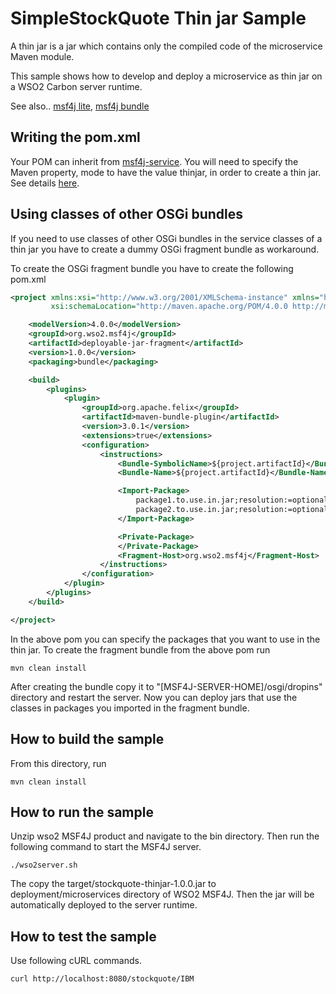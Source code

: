 # SimpleStockQuote Thin jar Sample

A thin jar is a jar which contains only the compiled code of the microservice Maven module.

This sample shows how to develop and deploy a microservice as thin jar on a WSO2 Carbon server runtime.

See also.. [msf4j lite](../stockquote-thinjar), [msf4j bundle](../stockquote-bundle)

## Writing the pom.xml

Your POM can inherit from [msf4j-service](../../../poms/msf4j-service). You will need to specify the Maven property, mode
to have the value thinjar, in order to create a thin jar.
See details [here](../../../poms/msf4j-service).


## Using classes of other OSGi bundles


If you need to use classes of other OSGi bundles in the service classes of a thin jar you have to 
create a dummy OSGi fragment bundle as workaround.

To create the OSGi fragment bundle you have to create the following pom.xml
```xml
<project xmlns:xsi="http://www.w3.org/2001/XMLSchema-instance" xmlns="http://maven.apache.org/POM/4.0.0"
         xsi:schemaLocation="http://maven.apache.org/POM/4.0.0 http://maven.apache.org/xsd/maven-4.0.0.xsd">

    <modelVersion>4.0.0</modelVersion>
    <groupId>org.wso2.msf4j</groupId>
    <artifactId>deployable-jar-fragment</artifactId>
    <version>1.0.0</version>
    <packaging>bundle</packaging>

    <build>
        <plugins>
            <plugin>
                <groupId>org.apache.felix</groupId>
                <artifactId>maven-bundle-plugin</artifactId>
                <version>3.0.1</version>
                <extensions>true</extensions>
                <configuration>
                    <instructions>
                        <Bundle-SymbolicName>${project.artifactId}</Bundle-SymbolicName>
                        <Bundle-Name>${project.artifactId}</Bundle-Name>

                        <Import-Package>
                            package1.to.use.in.jar;resolution:=optional,
                            package2.to.use.in.jar;resolution:=optional
                        </Import-Package>

                        <Private-Package>
                        </Private-Package>
                        <Fragment-Host>org.wso2.msf4j</Fragment-Host>
                    </instructions>
                </configuration>
            </plugin>
        </plugins>
    </build>

</project>
```

In the above pom you can specify the packages that you want to use in the thin jar. 
To create the fragment bundle from the above pom run
```
mvn clean install
```

After creating the bundle copy it to "[MSF4J-SERVER-HOME]/osgi/dropins" directory and restart the server.
Now you can deploy jars that use the classes in packages you imported in the fragment bundle.


## How to build the sample



From this directory, run

```
mvn clean install
```

## How to run the sample



Unzip wso2 MSF4J product and navigate to the bin directory. Then run the following command to start the MSF4J server.
```
./wso2server.sh
```

The copy the target/stockquote-thinjar-1.0.0.jar to deployment/microservices directory of WSO2 MSF4J.
Then the jar will be automatically deployed to the server runtime.


## How to test the sample



Use following cURL commands.
```
curl http://localhost:8080/stockquote/IBM
```
